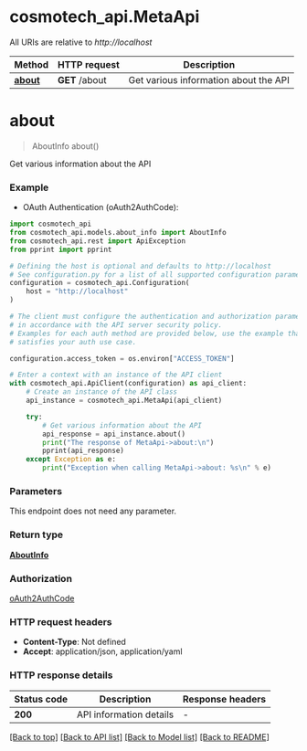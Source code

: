 # cosmotech_api.MetaApi

All URIs are relative to *http://localhost*

Method | HTTP request | Description
------------- | ------------- | -------------
[**about**](MetaApi.md#about) | **GET** /about | Get various information about the API


# **about**
> AboutInfo about()

Get various information about the API

### Example

* OAuth Authentication (oAuth2AuthCode):

```python
import cosmotech_api
from cosmotech_api.models.about_info import AboutInfo
from cosmotech_api.rest import ApiException
from pprint import pprint

# Defining the host is optional and defaults to http://localhost
# See configuration.py for a list of all supported configuration parameters.
configuration = cosmotech_api.Configuration(
    host = "http://localhost"
)

# The client must configure the authentication and authorization parameters
# in accordance with the API server security policy.
# Examples for each auth method are provided below, use the example that
# satisfies your auth use case.

configuration.access_token = os.environ["ACCESS_TOKEN"]

# Enter a context with an instance of the API client
with cosmotech_api.ApiClient(configuration) as api_client:
    # Create an instance of the API class
    api_instance = cosmotech_api.MetaApi(api_client)

    try:
        # Get various information about the API
        api_response = api_instance.about()
        print("The response of MetaApi->about:\n")
        pprint(api_response)
    except Exception as e:
        print("Exception when calling MetaApi->about: %s\n" % e)
```



### Parameters

This endpoint does not need any parameter.

### Return type

[**AboutInfo**](AboutInfo.md)

### Authorization

[oAuth2AuthCode](../README.md#oAuth2AuthCode)

### HTTP request headers

 - **Content-Type**: Not defined
 - **Accept**: application/json, application/yaml

### HTTP response details

| Status code | Description | Response headers |
|-------------|-------------|------------------|
**200** | API information details |  -  |

[[Back to top]](#) [[Back to API list]](../README.md#documentation-for-api-endpoints) [[Back to Model list]](../README.md#documentation-for-models) [[Back to README]](../README.md)

